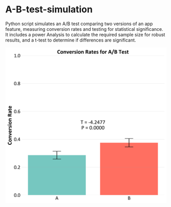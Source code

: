 # A-B-test-simulation

Python script simulates an A/B test comparing two versions of an app feature, measuring conversion rates and testing for statistical significance. It includes a power Analysis to calculate the required sample size for robust results, and a t-test to determine if differences are significant.

<div style="display: flex; justify-content: space-between;">
  <img src="./conversion_rate.png" alt="conversion rate" width="700"/>
</div>
